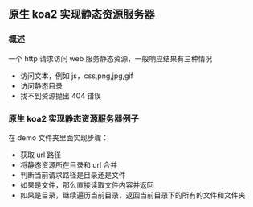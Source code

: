 ## 原生 koa2 实现静态资源服务器

### 概述

一个 http 请求访问 web 服务静态资源，一般响应结果有三种情况

* 访问文本，例如 js，css,png,jpg,gif
* 访问静态目录
* 找不到资源抛出 404 错误

### 原生 koa2 实现静态资源服务器例子

在 demo 文件夹里面实现步骤：

* 获取 url 路径
* 将静态资源所在目录和 url 合并
* 判断当前请求路径是目录还是文件
* 如果是文件，那么直接读取文件内容并返回
* 如果是目录，继续遍历当前目录，返回当前目录下的所有的文件和文件夹
